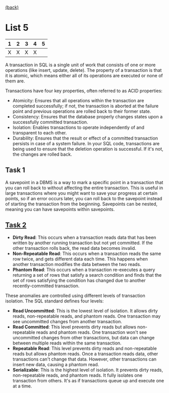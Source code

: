 [(back)](../)

# List 5
| 1 | 2 | 3 | 4 | 5 |
|---|---|---|---|---|
| X | X | X | X |   |


A transaction in SQL is a single unit of work that consists of one or more operations (like insert, update, delete). The property of a transaction is that it is atomic, which means either all of its operations are executed or none of them are.

Transactions have four key properties, often referred to as ACID properties:

* Atomicity: Ensures that all operations within the transaction are completed successfully; if not, the transaction is aborted at the failure point and previous operations are rolled back to their former state.
* Consistency: Ensures that the database properly changes states upon a successfully committed transaction.
* Isolation: Enables transactions to operate independently of and transparent to each other.
* Durability: Ensures that the result or effect of a committed transaction persists in case of a system failure.
In your SQL code, transactions are being used to ensure that the deletion operation is successful. If it's not, the changes are rolled back.

## Task 1
A savepoint in a DBMS is a way to mark a specific point in a transaction that you can roll back to without affecting the entire transaction. This is useful in large transactions where you might want to save your progress at certain points, so if an error occurs later, you can roll back to the savepoint instead of starting the transaction from the beginning. Savepoints can be nested, meaning you can have savepoints within savepoints.

## [Task 2](https://sqlchris.wordpress.com/2017/06/25/poziomy-izolacji-transakcji-sql-server/)
* **Dirty Read**: This occurs when a transaction reads data that has been written by another running transaction but not yet committed. If the other transaction rolls back, the read data becomes invalid.
* **Non-Repeatable Read**: This occurs when a transaction reads the same row twice, and gets different data each time. This happens when another transaction modifies the data between the two reads.
* **Phantom Read**: This occurs when a transaction re-executes a query returning a set of rows that satisfy a search condition and finds that the set of rows satisfying the condition has changed due to another recently-committed transaction.

These anomalies are controlled using different levels of transaction isolation. The SQL standard defines four levels: 
* **Read Uncommitted**: This is the lowest level of isolation. It allows dirty reads, non-repeatable reads, and phantom reads. One transaction may see uncommitted changes from another transaction.
* **Read Committed**: This level prevents dirty reads but allows non-repeatable reads and phantom reads. One transaction won't see uncommitted changes from other transactions, but data can change between multiple reads within the same transaction.
* **Repeatable Read**: This level prevents dirty reads and non-repeatable reads but allows phantom reads. Once a transaction reads data, other transactions can't change that data. However, other transactions can insert new data, causing a phantom read.
* **Serializable**: This is the highest level of isolation. It prevents dirty reads, non-repeatable reads, and phantom reads. It fully isolates one transaction from others. It's as if transactions queue up and execute one at a time.

